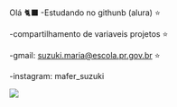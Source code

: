  Olá 🐈‍⬛ 
-Estudando no githunb (alura) ⭐

-compartilhamento de variaveis projetos ⭐

-gmail: suzuki.maria@escola.pr.gov.br ⭐

-instagram: mafer_suzuki

![](https://media.tenor.com/olr0tUuWI7gAAAAj/cuh-cat.gif)
